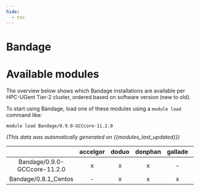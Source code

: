 ```yaml
---
hide:
  - toc
---
```


Bandage
=======

# Available modules


The overview below shows which Bandage installations are available per HPC-UGent Tier-2 cluster, ordered based on software version (new to old).

To start using Bandage, load one of these modules using a `module load` command like:

```shell
module load Bandage/0.9.0-GCCcore-11.2.0
```

*(This data was automatically generated on {{modules_last_updated}})*  

| |accelgor|doduo|donphan|gallade|joltik|shinx|skitty|
| :---: | :---: | :---: | :---: | :---: | :---: | :---: | :---: |
|Bandage/0.9.0-GCCcore-11.2.0|x|x|x|-|x|-|-|
|Bandage/0.8.1_Centos|-|x|x|x|x|-|-|
